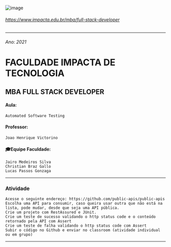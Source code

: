 ![image](https://user-images.githubusercontent.com/69281962/138617122-5ea529c6-ca29-480d-ab0c-0d459171c37e.png)
###### https://www.impacta.edu.br/mba/full-stack-developer
---


###### Ano: 2021
# FACULDADE IMPACTA DE TECNOLOGIA

## MBA FULL STACK DEVELOPER


#### Aula:
    Automated Software Testing
     
#### Professor:
    Joao Henrique Victorino

#### 🎓Equipe Faculdade: 
    Jairo Medeiros Silva
    Christian Braz Gallo
    Lucas Passos Gonzaga

---
### Atividade ###

    Acesse o seguinte endereço: https://github.com/public-apis/public-apis
    Escolha uma API para consumir, caso queira usar outra que não está na lista, pode mudar, desde que seja uma API pública.
    Crie um projeto com RestAssured e JUnit.
    Crie um teste de sucesso validando o http status code e o conteúdo retornado pela API com Assert
    Crie um teste de falha validando o http status code com Assert
    Subir o código no Github e enviar no classroom (atividade individual ou em grupo)

---
